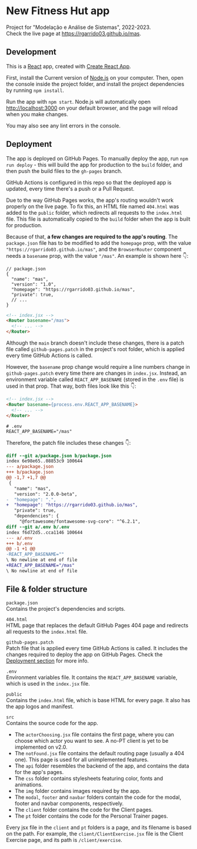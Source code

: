 # New Fitness Hut app

Project for "Modelação e Análise de Sistemas", 2022-2023.\
Check the live page at https://rgarrido03.github.io/mas.

## Development
This is a [React](https://reactjs.org/) app, created with [Create React App](https://reactjs.org/docs/create-a-new-react-app.html).

First, install the Current version of [Node.js](https://nodejs.org/en/) on your computer. Then, open the console inside the project folder, and install the project dependencies by running `npm install`.

Run the app with `npm start`. Node.js will automatically open [http://localhost:3000](http://localhost:3000) on your default browser, and the page will reload when you make changes.

You may also see any lint errors in the console.

## Deployment
The app is deployed on GitHub Pages. To manually deploy the app, run `npm run deploy` - this will build the app for production to the `build` folder, and then push the build files to the `gh-pages` branch.

GitHub Actions is configured in this repo so that the deployed app is updated, every time there's a push or a Pull Request.

Due to the way GitHub Pages works, the app's routing wouldn't work properly on the live page. To fix this, an HTML file named `404.html` was added to the `public` folder, which redirects all requests to the `index.html` file. This file is automatically copied to the `build` folder when the app is built for production.

Because of that, <b>a few changes are required to the app's routing</b>. The `package.json` file has to be modified to add the `homepage` prop, with the value `"https://rgarrido03.github.io/mas"`, and the `BrowserRouter` component needs a `basename` prop, with the value `"/mas"`. An example is shown here 👇:
```jsonc
// package.json
{
  "name": "mas",
  "version": "1.0",
  "homepage": "https://rgarrido03.github.io/mas",
  "private": true,
  // ...
}
```

```html
<!-- index.jsx -->
<Router basename="/mas">
  <!-- ... -->
</Router>
```

Although the `main` branch doesn't include these changes, there is a patch file called `github-pages.patch` in the project's root folder, which is applied every time GitHub Actions is called.

However, the `basename` prop change would require a line numbers change in `github-pages.patch` every time there are changes in `index.jsx`. Instead, an environment variable called `REACT_APP_BASENAME` (stored in the `.env` file) is used in that prop. That way, both files look like this 👇:

```html
<!-- index.jsx -->
<Router basename={process.env.REACT_APP_BASENAME}>
  <!-- ... -->
</Router>
```

```properties
# .env
REACT_APP_BASENAME="/mas"
```

Therefore, the patch file includes these changes 👇:
```patch
diff --git a/package.json b/package.json
index 6e98e65..08853c9 100644
--- a/package.json
+++ b/package.json
@@ -1,7 +1,7 @@
 {
   "name": "mas",
   "version": "2.0.0-beta",
-  "homepage": ".",
+  "homepage": "https://rgarrido03.github.io/mas",
   "private": true,
   "dependencies": {
     "@fortawesome/fontawesome-svg-core": "^6.2.1",
diff --git a/.env b/.env
index f6d72d5..cca1146 100644
--- a/.env
+++ b/.env
@@ -1 +1 @@
-REACT_APP_BASENAME=""
\ No newline at end of file
+REACT_APP_BASENAME="/mas"
\ No newline at end of file

```

## File & folder structure
`package.json`\
Contains the project's dependencies and scripts.

`404.html`\
HTML page that replaces the default GitHub Pages 404 page and redirects all requests to the `index.html` file.

`github-pages.patch`\
Patch file that is applied every time GitHub Actions is called. It includes the changes required to deploy the app on GitHub Pages. Check the [Deployment section](#Deployment) for more info.

`.env`\
Environment variables file. It contains the `REACT_APP_BASENAME` variable, which is used in the `index.jsx` file.

`public`\
Contains the `index.html` file, which is base HTML for every page. It also has the app logos and manifest.

`src`\
Contains the source code for the app.
- The `actorChoosing.jsx` file contains the first page, where you can choose which actor you want to see. A no-PT client is yet to be implemented on v2.0.
- The `notFound.jsx` file contains the default routing page (usually a 404 one). This page is used for all unimplemented features.
- The `api` folder resembles the backend of the app, and contains the data for the app's pages.
- The `css` folder contains stylesheets featuring color, fonts and animations.
- The `img` folder contains images required by the app.
- The `modal`, `footer` and `navbar` folders contain the code for the modal, footer and navbar components, respectively.
- The `client` folder contains the code for the Client pages.
- The `pt` folder contains the code for the Personal Trainer pages.

Every jsx file in the `client` and `pt` folders is a page, and its filename is based on the path. For example, the `client/ClientExercise.jsx` file is the Client Exercise page, and its path is `/client/exercise`.